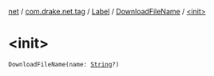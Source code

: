 [net](../../../index.md) / [com.drake.net.tag](../../index.md) / [Label](../index.md) / [DownloadFileName](index.md) / [&lt;init&gt;](./-init-.md)

# &lt;init&gt;

`DownloadFileName(name: `[`String`](https://kotlinlang.org/api/latest/jvm/stdlib/kotlin/-string/index.html)`?)`